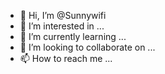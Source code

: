 - 👋 Hi, I’m @Sunnywifi
- 👀 I’m interested in ...
- 🌱 I’m currently learning ...
- 💞️ I’m looking to collaborate on ...
- 📫 How to reach me ...

<!---
Sunnywifi/Sunnywifi is a ✨ special ✨ repository because its `README.md` (this file) appears on your GitHub profile.
You can click the Preview link to take a look at your changes.
--->
